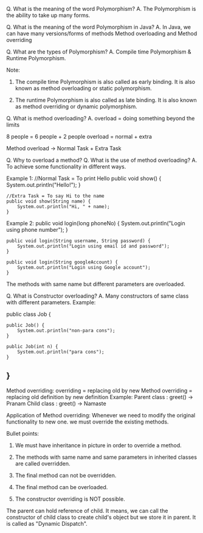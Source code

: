 Q. What is the meaning of the word Polymorphism?
A. The Polymorphism is the ability to take up many forms.

Q. What is the meaning of the word Polymorphism in Java?
A. In Java, we can have many versions/forms of methods
Method overloading and Method overriding

Q. What are the types of Polymorphism?
A. Compile time Polymorphism & Runtime Polymorphism.

Note: 
1. The compile time Polymorphism is also called as early binding. It is also known as method overloading or static polymorphism.

2. The runtime Polymorphism is also called as late binding. It is also known as method overriding or dynamic polymorphism.

Q. What is method overloading?
A. overload = doing something beyond the limits

8 people = 6 people + 2 people
overload = normal + extra

Method overload -> Normal Task + Extra Task

Q. Why to overload a method?
Q. What is the use of method overloading?
A. To achieve some functionality in different ways.

Example 1:
//Normal Task = To print Hello
	public void show() {
		System.out.println("Hello!");
	}
	
	//Extra Task = To say Hi to the name
	public void show(String name) {
		System.out.println("Hi, " + name);
	}

Example 2:
public void login(long phoneNo) {
		System.out.println("Login using phone number");
	}


	public void login(String username, String password) {
		System.out.println("Login using email id and password");
	}
	
	public void login(String googleAccount) {
		System.out.println("Login using Google account");
	}

The methods with same name but different parameters are overloaded.

Q. What is Constructor overloading?
A. Many constructors of same class with different parameters.
Example:

public class Job {
	
	public Job() {
		System.out.println("non-para cons");
	}
	
	public Job(int n) {
		System.out.println("para cons");
	}
}
-----------------------------------------------------------------------------------------------------------------------------------------------------------------------------------------
Method overriding:
overriding = replacing old by new
Method overriding = replacing old definition by new definition
Example:
Parent class : greet() -> Pranam
Child class : greet() -> Namaste

Application of Method overriding:
Whenever we need to modify the original functionality to new one. we must override the existing methods.

Bullet points:

1. We must have inheritance in picture in order to override a method.

2. The methods with same name and same parameters in inherited classes are called overridden.

3. The final method can not be overridden.

4. The final method can be overloaded.

5. The constructor overriding is NOT possible.

The parent can hold reference of child. It means, we can call the constructor of child class to create child's object but we store it in parent. It is called as "Dynamic Dispatch".

